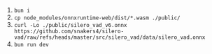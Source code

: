 1. `bun i`
2. `cp node_modules/onnxruntime-web/dist/*.wasm ./public/`
3. `curl -Lo ./public/silero_vad_v6.onnx https://github.com/snakers4/silero-vad/raw/refs/heads/master/src/silero_vad/data/silero_vad.onnx`
4. `bun run dev`
